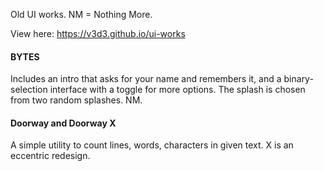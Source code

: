 Old UI works.
NM = Nothing More.

View here: https://v3d3.github.io/ui-works

#### BYTES
Includes an intro that asks for your name and remembers it, and a binary-selection interface with a toggle for more options. The splash is chosen from two random splashes. NM.

#### Doorway and Doorway X
A simple utility to count lines, words, characters in given text. X is an eccentric redesign.
